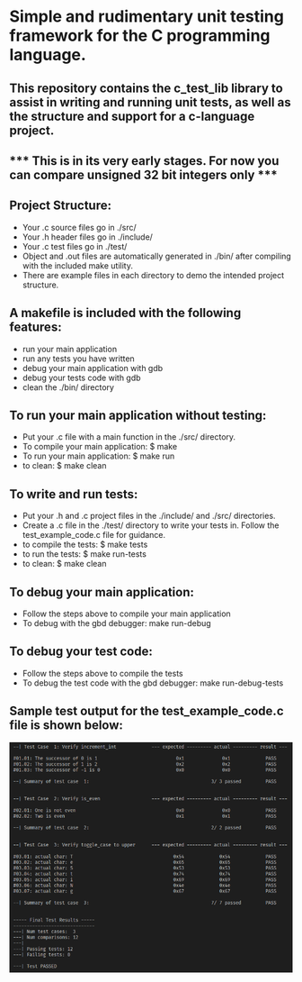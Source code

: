 # Simple and rudimentary unit testing framework for the C programming language. 

## This repository contains the c_test_lib library to assist in writing and running unit tests, as well as the structure and support for a c-language project.

## *** This is in its very early stages. For now you can compare unsigned 32 bit integers only ***

## Project Structure:
- Your .c source files go in ./src/
- Your .h header files go in ./include/
- Your .c test files go in ./test/
- Object and .out files are automatically generated in ./bin/ after compiling with the included make utility.
- There are example files in each directory to demo the intended project structure.

## A makefile is included with the following features:
- run your main application
- run any tests you have written
- debug your main application with gdb
- debug your tests code with gdb
- clean the ./bin/ directory

## To run your main application without testing:
- Put your .c file with a main function in the ./src/ directory.
- To compile your main application: $ make
- To run your main application: $ make run 
- to clean: $ make clean

## To write and run tests:
- Put your .h and .c project files in the ./include/ and ./src/ directories.
- Create a .c file in the ./test/ directory to write your tests in. Follow the test_example_code.c file for guidance.
- to compile the tests: $ make tests
- to run the tests: $ make run-tests
- to clean: $ make clean

## To debug your main application:
- Follow the steps above to compile your main application
- To debug with the gbd debugger: make run-debug

## To debug your test code:
- Follow the steps above to compile the tests
- To debug the test code with the gbd debugger: make run-debug-tests
 
## Sample test output for the test_example_code.c file is shown below:

<img src="example_output.png" width="800" />
